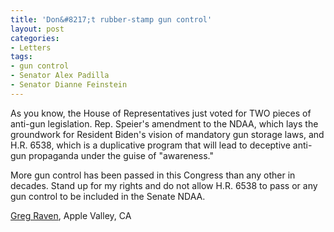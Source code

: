 ```yaml
---
title: 'Don&#8217;t rubber-stamp gun control'
layout: post
categories:
- Letters
tags:
- gun control
- Senator Alex Padilla
- Senator Dianne Feinstein
---
```


As you know, the House of Representatives just voted for TWO pieces of anti-gun legislation. Rep. Speier's amendment to the NDAA, which lays the groundwork for Resident Biden's vision of mandatory gun storage laws, and H.R. 6538, which is a duplicative program that will lead to deceptive anti-gun propaganda under the guise of "awareness."

More gun control has been passed in this Congress than any other in decades. Stand up for my rights and do not allow H.R. 6538 to pass or any gun control to be included in the Senate NDAA.

[Greg Raven](https://www.gregraven.org/), Apple Valley, CA